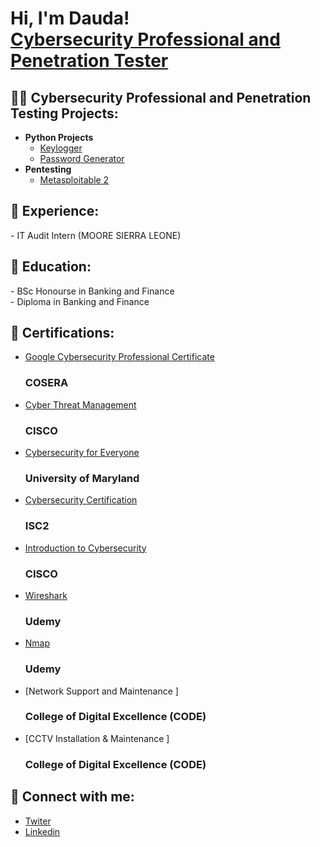 <h1>Hi, I'm Dauda! <br/> <a href="https://www.linkedin.com/in/dauda-sahr-n-yumah-374363257r/">Cybersecurity Professional and Penetration Tester</a></h1>

<h2>👨‍💻 Cybersecurity Professional and Penetration Testing Projects:</h2>

- <b>Python Projects</b>
  - [Keylogger](https://github.com/dawishcyber/My-Hacking-Journey/tree/dddcf502a76339a08dce5b77495c86b7ef6762d3/Keylogger%20Project)
  - [Password Generator](https://github.com/dawishcyber/My-Hacking-Journey/tree/dddcf502a76339a08dce5b77495c86b7ef6762d3/Password%20Generator%20Project)
- <b>Pentesting</b>
  - [Metasploitable 2 ](https://github.com/dawishcyber/My-Hacking-Journey/tree/dddcf502a76339a08dce5b77495c86b7ef6762d3/Metaslploitable%202%20Exploits)

<h2> 🤳 Experience:</h2>
- IT Audit Intern  (MOORE SIERRA LEONE)

<h2> 🤳 Education:</h2>
- BSc Honourse in Banking and Finance <br>
- Diploma in Banking and Finance 

<h2> 🤳 Certifications:</h2>

<b></b>
  - [Google Cybersecurity Professional Certificate ](https://www.credly.com/badges/44babdd2-f839-4316-a8ab-67a6874b0088/linked_in_profile) <h3> COSERA </h3>
  - [Cyber Threat Management  ](https://www.credly.com/badges/b378a6a8-bdd8-4424-abc6-7f10dfd789c8/linked_in_profile) <h3> CISCO</h3>
  - [Cybersecurity for Everyone  ](https://www.coursera.org/account/accomplishments/records/UBPG5365N6CN) <h3> University of Maryland</h3>
  - [Cybersecurity Certification  ](https://www.credly.com/badges/f9919f2c-7079-4577-97e4-593a3640e4e9/linked_in_profile)  <h3> ISC2 </h3>
  - [Introduction to Cybersecurity ](https://www.credly.com/badges/068b665c-a591-4a86-a3eb-bf26b5f02163/linked_in_profile) <h3> CISCO </h3>
  - [Wireshark ](https://www.udemy.com/certificate/UC-ba069e76-8c26-4b49-b638-7fdb77f41af1/) <h3> Udemy </h3>
  - [Nmap ](https://www.udemy.com/certificate/UC-e87f9605-0f39-41fb-91c7-94d9f1fceea1/) <h3> Udemy </h3>
  - [Network Support and Maintenance ] <h3> College of Digital Excellence (CODE) </h3>
  - [CCTV Installation & Maintenance ] <h3> College of Digital Excellence (CODE) </h3> 
  
  


<h2> 🤳 Connect with me:</h2>

- [Twiter ](https://x.com/DaudaNyuma87525)
- [Linkedin](linkedin.com/in/dauda-sahr-n-yumah-374363257)
  

<!--
**dawishcyber/dawishcyber** is a ✨ _special_ ✨ repository because its `README.md` (this file) appears on your GitHub profile.

Here are some ideas to get you started:

- 🔭 I’m currently working on ...
- 🌱 I’m currently learning ...
- 👯 I’m looking to collaborate on ...
- 🤔 I’m looking for help with ...
- 💬 Ask me about ...
- 📫 How to reach me: ...
- 😄 Pronouns: ...
- ⚡ Fun fact: ...
-->
